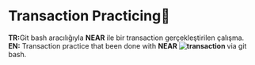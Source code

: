 # Transaction Practicing🙌
<b>TR:</b>Git bash aracılığıyla <b>NEAR</b> ile bir transaction gerçekleştirilen çalışma.<br>
<b>EN:</b> Transaction practice that been done with <b>NEAR ![transaction](https://user-images.githubusercontent.com/109991448/209450471-dc3f08af-4bf4-49d2-84bb-5cbaf7aef2b5.jpg)
</b>via git bash.

